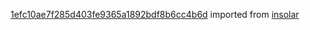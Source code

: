 [1efc10ae7f285d403fe9365a1892bdf8b6cc4b6d](https://github.com/insolar/insolar/commit/1efc10ae7f285d403fe9365a1892bdf8b6cc4b6d) imported from [insolar](https://github.com/insolar/insolar)
